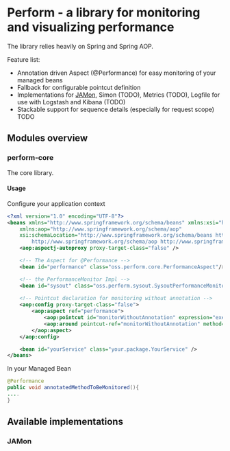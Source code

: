 # Perform - a library for monitoring and visualizing performance

The library relies heavily on Spring and Spring AOP.

Feature list:

 * Annotation driven Aspect (@Performance) for easy monitoring of your managed beans
 * Fallback for configurable pointcut definition
 * Implementations for [JAMon](http://jamonapi.sourceforge.net/), Simon (TODO), Metrics (TODO), Logfile for use with Logstash and Kibana (TODO)
 * Stackable support for sequence details (especially for request scope) TODO
## Modules overview

### perform-core

The core library.

#### Usage 

Configure your application context

```xml
<?xml version="1.0" encoding="UTF-8"?>
<beans xmlns="http://www.springframework.org/schema/beans" xmlns:xsi="http://www.w3.org/2001/XMLSchema-instance"
	xmlns:aop="http://www.springframework.org/schema/aop"
	xsi:schemaLocation="http://www.springframework.org/schema/beans http://www.springframework.org/schema/beans/spring-beans.xsd
		http://www.springframework.org/schema/aop http://www.springframework.org/schema/aop/spring-aop.xsd">
	<aop:aspectj-autoproxy proxy-target-class="false" />

	<!-- The Aspect for @Performance -->
	<bean id="performance" class="oss.perform.core.PerformanceAspect"/>

	<!-- the PerformanceMonitor Impl -->
	<bean id="sysout" class="oss.perform.sysout.SysoutPerformanceMonitor"/>
	
	<!-- Pointcut declaration for monitoring without annotation -->
	<aop:config proxy-target-class="false">
		<aop:aspect ref="performance">
			<aop:pointcut id="monitorWithoutAnnotation" expression="execution(public void your.package.YourService.methodWIthoutAnnotation())" />
			<aop:around pointcut-ref="monitorWithoutAnnotation" method="monitor" />
		</aop:aspect>
	</aop:config>

	<bean id="yourService" class="your.package.YourService" />
</beans>
```

In your Managed Bean
```java
@Performance
public void annotatedMethodToBeMonitored(){
....
}
```

## Available implementations

### JAMon